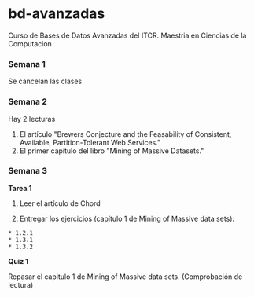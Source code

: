 # bd-avanzadas

Curso de Bases de Datos Avanzadas del ITCR. Maestria en Ciencias de la Computacion

### Semana 1

Se cancelan las clases

### Semana 2 

Hay 2 lecturas

  1. El artículo "Brewers Conjecture and the Feasability of Consistent, Available, Partition-Tolerant Web Services."
  2. El primer capítulo del libro "Mining of Massive Datasets."

### Semana 3 

__Tarea 1__

  1. Leer el artículo de Chord

  2. Entregar los ejercicios (capítulo 1 de Mining of Massive data sets):

    * 1.2.1
    * 1.3.1
    * 1.3.2
    
__Quiz 1__

Repasar el capitulo 1 de Mining of Massive data sets. (Comprobación de lectura)

